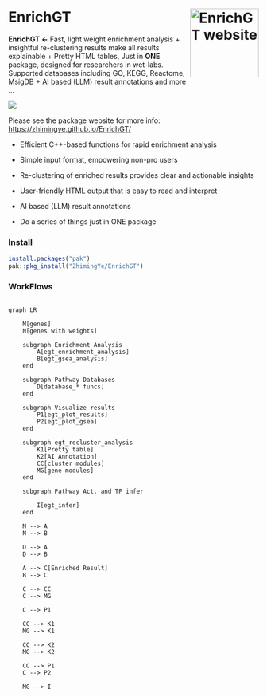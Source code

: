 

# EnrichGT <a href="https://zhimingye.github.io/EnrichGT/"><img src="https://zhimingye.github.io/EnrichGT/EnrichGTlogo.png" align="right" height="138" alt="EnrichGT website" /></a>

**EnrichGT \<-** Fast, light weight enrichment analysis + insightful re-clustering results make all results explainable + Pretty HTML tables, Just in **ONE** package, designed for researchers in wet-labs. Supported databases including GO, KEGG, Reactome, MsigDB + AI based (LLM) result annotations and more ... 

![](https://zhimingye.github.io/EnrichGT/Introduction.jpeg)

Please see the package website for more info: <https://zhimingye.github.io/EnrichGT/>

- Efficient C++-based functions for rapid enrichment analysis

- Simple input format, empowering non-pro users

- Re-clustering of enriched results provides clear and actionable insights

- User-friendly HTML output that is easy to read and interpret

- AI based (LLM) result annotations

- Do a series of things just in ONE package



### Install

``` r
install.packages("pak")
pak::pkg_install("ZhimingYe/EnrichGT")
```

### WorkFlows

``` mermaid

graph LR
    
    M[genes]
    N[genes with weights]
    
    subgraph Enrichment Analysis
        A[egt_enrichment_analysis]
        B[egt_gsea_analysis]
    end

    subgraph Pathway Databases
        D[database_* funcs]
    end

    subgraph Visualize results
        P1[egt_plot_results]
        P2[egt_plot_gsea]
    end

    subgraph egt_recluster_analysis
        K1[Pretty table]
        K2[AI Annotation]
        CC[cluster modules]
        MG[gene modules]
    end

    subgraph Pathway Act. and TF infer 
        
        I[egt_infer]
    end
    
    M --> A
    N --> B
    
    D --> A
    D --> B
    
    A --> C[Enriched Result]
    B --> C

    C --> CC
    C --> MG

    C --> P1

    CC --> K1
    MG --> K1

    CC --> K2
    MG --> K2

    CC --> P1
    C --> P2

    MG --> I


```